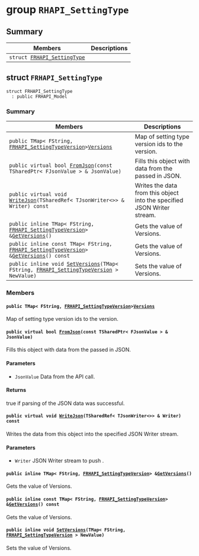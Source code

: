 # group `RHAPI_SettingType` <a id="group__RHAPI__SettingType"></a>

## Summary

 Members                        | Descriptions                                
--------------------------------|---------------------------------------------
`struct `[`FRHAPI_SettingType`](#structFRHAPI__SettingType) | 

## struct `FRHAPI_SettingType` <a id="structFRHAPI__SettingType"></a>

```
struct FRHAPI_SettingType
  : public FRHAPI_Model
```

### Summary

 Members                        | Descriptions                                
--------------------------------|---------------------------------------------
`public TMap< FString, `[`FRHAPI_SettingTypeVersion`](RHAPI_SettingTypeVersion.md#structFRHAPI__SettingTypeVersion)` > `[`Versions`](#structFRHAPI__SettingType_1ab890cf6c935d2cd691a9b5c4caac7cc1) | Map of setting type version ids to the version.
`public virtual bool `[`FromJson`](#structFRHAPI__SettingType_1aceab82a3fc5d56e8469b3c7053be6330)`(const TSharedPtr< FJsonValue > & JsonValue)` | Fills this object with data from the passed in JSON.
`public virtual void `[`WriteJson`](#structFRHAPI__SettingType_1a274f8e9b15db0cff2780a3ddd7a5e3fb)`(TSharedRef< TJsonWriter<>> & Writer) const` | Writes the data from this object into the specified JSON Writer stream.
`public inline TMap< FString, `[`FRHAPI_SettingTypeVersion`](RHAPI_SettingTypeVersion.md#structFRHAPI__SettingTypeVersion)` > & `[`GetVersions`](#structFRHAPI__SettingType_1a187afb11a54ff15041642bb3aa31bcb9)`()` | Gets the value of Versions.
`public inline const TMap< FString, `[`FRHAPI_SettingTypeVersion`](RHAPI_SettingTypeVersion.md#structFRHAPI__SettingTypeVersion)` > & `[`GetVersions`](#structFRHAPI__SettingType_1a0e2c33862b30c54b7acc43560f9eff0c)`() const` | Gets the value of Versions.
`public inline void `[`SetVersions`](#structFRHAPI__SettingType_1a5f3c6c20cd553b0601ec0ac82c709b76)`(TMap< FString, `[`FRHAPI_SettingTypeVersion`](RHAPI_SettingTypeVersion.md#structFRHAPI__SettingTypeVersion)` > NewValue)` | Sets the value of Versions.

### Members

#### `public TMap< FString, `[`FRHAPI_SettingTypeVersion`](RHAPI_SettingTypeVersion.md#structFRHAPI__SettingTypeVersion)` > `[`Versions`](#structFRHAPI__SettingType_1ab890cf6c935d2cd691a9b5c4caac7cc1) <a id="structFRHAPI__SettingType_1ab890cf6c935d2cd691a9b5c4caac7cc1"></a>

Map of setting type version ids to the version.

#### `public virtual bool `[`FromJson`](#structFRHAPI__SettingType_1aceab82a3fc5d56e8469b3c7053be6330)`(const TSharedPtr< FJsonValue > & JsonValue)` <a id="structFRHAPI__SettingType_1aceab82a3fc5d56e8469b3c7053be6330"></a>

Fills this object with data from the passed in JSON.

#### Parameters
* `JsonValue` Data from the API call.

#### Returns
true if parsing of the JSON data was successful.

#### `public virtual void `[`WriteJson`](#structFRHAPI__SettingType_1a274f8e9b15db0cff2780a3ddd7a5e3fb)`(TSharedRef< TJsonWriter<>> & Writer) const` <a id="structFRHAPI__SettingType_1a274f8e9b15db0cff2780a3ddd7a5e3fb"></a>

Writes the data from this object into the specified JSON Writer stream.

#### Parameters
* `Writer` JSON Writer stream to push .

#### `public inline TMap< FString, `[`FRHAPI_SettingTypeVersion`](RHAPI_SettingTypeVersion.md#structFRHAPI__SettingTypeVersion)` > & `[`GetVersions`](#structFRHAPI__SettingType_1a187afb11a54ff15041642bb3aa31bcb9)`()` <a id="structFRHAPI__SettingType_1a187afb11a54ff15041642bb3aa31bcb9"></a>

Gets the value of Versions.

#### `public inline const TMap< FString, `[`FRHAPI_SettingTypeVersion`](RHAPI_SettingTypeVersion.md#structFRHAPI__SettingTypeVersion)` > & `[`GetVersions`](#structFRHAPI__SettingType_1a0e2c33862b30c54b7acc43560f9eff0c)`() const` <a id="structFRHAPI__SettingType_1a0e2c33862b30c54b7acc43560f9eff0c"></a>

Gets the value of Versions.

#### `public inline void `[`SetVersions`](#structFRHAPI__SettingType_1a5f3c6c20cd553b0601ec0ac82c709b76)`(TMap< FString, `[`FRHAPI_SettingTypeVersion`](RHAPI_SettingTypeVersion.md#structFRHAPI__SettingTypeVersion)` > NewValue)` <a id="structFRHAPI__SettingType_1a5f3c6c20cd553b0601ec0ac82c709b76"></a>

Sets the value of Versions.


